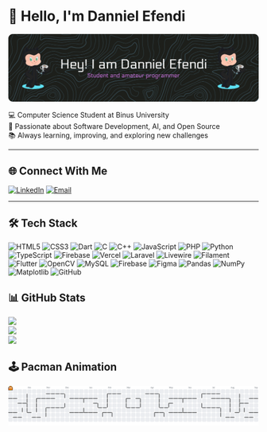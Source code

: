 # 👋 Hello, I'm Danniel Efendi  

![Danniel Efendi](img/github-header-banner.png)


💻 Computer Science Student at Binus University  
🚀 Passionate about Software Development, AI, and Open Source  
📚 Always learning, improving, and exploring new challenges  

---

## 🌐 Connect With Me
[![LinkedIn](https://img.shields.io/badge/LinkedIn-%230077B5.svg?logo=linkedin&logoColor=white)](https://linkedin.com/in/danniel-efendi-439007326) 
[![Email](https://img.shields.io/badge/Email-D14836?logo=gmail&logoColor=white)](mailto:efendidanniel5@gmail.com)

---

## 🛠️ Tech Stack  
![HTML5](https://img.shields.io/badge/html5-%23E34F26.svg?style=for-the-badge&logo=html5&logoColor=white) ![CSS3](https://img.shields.io/badge/css3-%231572B6.svg?style=for-the-badge&logo=css3&logoColor=white) ![Dart](https://img.shields.io/badge/dart-%230175C2.svg?style=for-the-badge&logo=dart&logoColor=white) ![C](https://img.shields.io/badge/c-%2300599C.svg?style=for-the-badge&logo=c&logoColor=white) ![C++](https://img.shields.io/badge/c++-%2300599C.svg?style=for-the-badge&logo=c%2B%2B&logoColor=white) ![JavaScript](https://img.shields.io/badge/javascript-%23323330.svg?style=for-the-badge&logo=javascript&logoColor=%23F7DF1E) ![PHP](https://img.shields.io/badge/php-%23777BB4.svg?style=for-the-badge&logo=php&logoColor=white) ![Python](https://img.shields.io/badge/python-3670A0?style=for-the-badge&logo=python&logoColor=ffdd54) ![TypeScript](https://img.shields.io/badge/typescript-%23007ACC.svg?style=for-the-badge&logo=typescript&logoColor=white) ![Firebase](https://img.shields.io/badge/firebase-%23039BE5.svg?style=for-the-badge&logo=firebase) ![Vercel](https://img.shields.io/badge/vercel-%23000000.svg?style=for-the-badge&logo=vercel&logoColor=white) ![Laravel](https://img.shields.io/badge/laravel-%23FF2D20.svg?style=for-the-badge&logo=laravel&logoColor=white) ![Livewire](https://img.shields.io/badge/livewire-%234e56a6.svg?style=for-the-badge&logo=livewire&logoColor=white) ![Filament](https://img.shields.io/badge/Filament-FFAA00?style=for-the-badge&logoColor=%23000000) ![Flutter](https://img.shields.io/badge/Flutter-%2302569B.svg?style=for-the-badge&logo=Flutter&logoColor=white) ![OpenCV](https://img.shields.io/badge/opencv-%23white.svg?style=for-the-badge&logo=opencv&logoColor=white) ![MySQL](https://img.shields.io/badge/mysql-4479A1.svg?style=for-the-badge&logo=mysql&logoColor=white) ![Firebase](https://img.shields.io/badge/firebase-a08021?style=for-the-badge&logo=firebase&logoColor=ffcd34) ![Figma](https://img.shields.io/badge/figma-%23F24E1E.svg?style=for-the-badge&logo=figma&logoColor=white) ![Pandas](https://img.shields.io/badge/pandas-%23150458.svg?style=for-the-badge&logo=pandas&logoColor=white) ![NumPy](https://img.shields.io/badge/numpy-%23013243.svg?style=for-the-badge&logo=numpy&logoColor=white) ![Matplotlib](https://img.shields.io/badge/Matplotlib-%23ffffff.svg?style=for-the-badge&logo=Matplotlib&logoColor=black) ![GitHub](https://img.shields.io/badge/github-%23121011.svg?style=for-the-badge&logo=github&logoColor=white)


## 📊 GitHub Stats  
![](https://github-readme-stats.vercel.app/api?username=dannielefendi&theme=dark&hide_border=false&include_all_commits=false&count_private=false)<br/>
![](https://nirzak-streak-stats.vercel.app/?user=dannielefendi&theme=dark&hide_border=false)<br/>
![](https://github-readme-stats.vercel.app/api/top-langs/?username=dannielefendi&theme=dark&hide_border=false&include_all_commits=false&count_private=false&layout=compact)

## 🕹️ Pacman Animation  

<picture>
  <source media="(prefers-color-scheme: dark)" srcset="https://raw.githubusercontent.com/dannielefendi/dannielefendi/output/pacman-contribution-graph-dark.svg">
  <source media="(prefers-color-scheme: light)" srcset="https://raw.githubusercontent.com/dannielefendi/dannielefendi/output/pacman-contribution-graph.svg">
  <img alt="pacman contribution graph" src="https://raw.githubusercontent.com/dannielefendi/dannielefendi/output/pacman-contribution-graph.svg">
</picture>




<!-- Proudly created with GPRM ( https://gprm.itsvg.in ) -->
